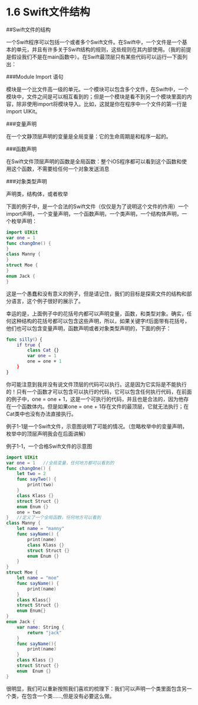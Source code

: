 # 1.6 Swift文件结构
##Swift文件的结构

一个Swift程序可以包括一个或者多个Swift文件。在Swift中，一个文件是一个基本的单元，并且有许多关于Swift结构的规则，这些规则在其内部使用。（我的前提是假设我们不是在main函数中）。在Swift最顶层只有某些代码可以运行—下面列出：

###Module Import 语句

模块是一个比文件高一级的单元。一个模块可以包含多个文件，在Swift中，一个模块中，文件之间是可以相互看到的；但是一个模块是看不到另一个模块里面的内容，除非使用import将模块导入。比如，这就是你在程序中一个文件的第一行是import UIKit。

###变量声明

在一个文静顶层声明的变量是全局变量：它的生命周期是和程序一起的。

###函数声明

在Swift文件顶层声明的函数是全局函数：整个iOS程序都可以看到这个函数和使用这个函数，不需要给任何一个对象发送消息

###对象类型声明

声明类，结构体，或者枚举

下面的例子中，是一个合法的Swift文件（仅仅是为了说明这个文件的作用）一个import声明，一个变量声明，一个函数声明，一个类声明，一个结构体声明，一个枚举声明：
```swift
import UIKit
var one = 1
func changOne() {
}
class Manny {
}
struct Moe {
}
enum Jack {
}
```
这是一个愚蠢和没有意义的例子，但是请记住，我们的目标是探索文件的结构和部分语言，这个例子很好的展示了。

幸运的是，上面例子中的花括号内都可以声明变量，函数，和类型对象。确实，任何这种结构的花括号都可以包含这些声明，所以，如果关键字if后面带有花括号，他们也可以包含变量声明，函数声明或者对象类型声明的，下面的例子：
```swift
func silly(）{
	if true {
		class Cat {}
		var one = 1
		one = one + 1
	}
}
```
你可能注意到我并没有说文件顶层的代码可以执行。这是因为它实际是不能执行的！只有一个函数才可以包含可以执行的代码，它可以包含任何执行代码，在前面的例子中，one = one + 1，这是一个可执行的代码，并且也是合法的，因为他存在一个函数体内。但是如果one = one + 1存在文件的最顶层，它就无法执行；在Cat类中也没有办法直接执行。

例子1-1是一个Swift文件，示意图说明了可能的情况。（忽略枚举中的变量声明，枚举中的顶层声明我会在后面讲解）

例子1-1，一个合格Swift文件的示意图
```swift
import UIKit
var one = 1   //全局变量，任何地方都可以看到的
func changOne() {
	let two = 2
	func sayTwo() {
		print(two)
	}
	class Klass {}
	struct Struct {}
	enum Enum {}
	one = two
}   //定义了一个全局函数，任何地方可以看到
class Manny {
	let name = "manny"
	func sayName() {
		print(name)
		class Klass {}
		struct Struct {}
		enum Enum {}
	}
}
struct Moe {
	let name = "moe"
	func sayName() {
		print(name)
	}
	class Klass{}
	struct Struct {}
	enum Enum{}
}
enum Jack {
	var name: String {
		return "jack"
	}
	func sayName(){
		print(name)
	}
	class Klass {}
	struct Struct {}
	enum  Enum {}
}
```

很明显，我们可以重新按照我们喜欢的梳理下：我们可以声明一个类里面包含另一个类，在包含一个类……,但是没有必要这么做。


